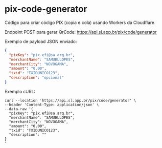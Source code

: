 # pix-code-generator
Código para criar código PIX (copia e cola) usando Workers da Cloudflare.

Endpoint POST para gerar QrCode: https://api.sl.app.br/pix/code/generator

Exemplo de payload JSON enviado:
```json
{
  "pixKey": "pix.efi@sa.arq.br",
  "merchantName": "SAMUELLOPES",
  "merchantCity": "NOVOGAMA",
  "amount": "0.00",
  "txid": "TXIDUNICO123",
  "description": "opcional"
}
```
Exemplo cURL:
```
curl --location 'https://api.sl.app.br/pix/code/generator' \
--header 'Content-Type: application/json' \
--data-raw '{
  "pixKey": "pix.efi@sa.arq.br",
  "merchantName": "SAMUELLOPES",
  "merchantCity": "NOVOGAMA",
  "amount": "0.00",
  "txid": "TXIDUNICO123",
  "description": ""
}
'
```
